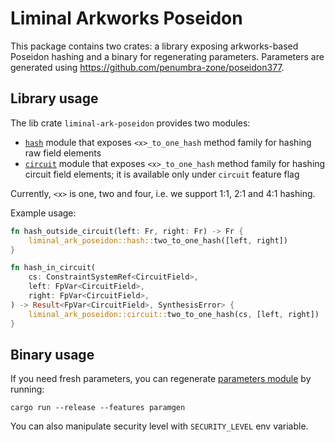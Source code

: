 # Liminal Arkworks Poseidon

This package contains two crates: a library exposing arkworks-based Poseidon hashing and a binary for regenerating parameters.
Parameters are generated using https://github.com/penumbra-zone/poseidon377.

## Library usage

The lib crate `liminal-ark-poseidon` provides two modules:
 - [`hash`](src/hash.rs) module that exposes `<x>_to_one_hash` method family for hashing raw field elements
 - [`circuit`](src/circuit.rs) module that exposes `<x>_to_one_hash` method family for hashing circuit field elements;
it is available only under `circuit` feature flag

Currently, `<x>` is one, two and four, i.e. we support 1:1, 2:1 and 4:1 hashing.

Example usage:
```rust
fn hash_outside_circuit(left: Fr, right: Fr) -> Fr {
    liminal_ark_poseidon::hash::two_to_one_hash([left, right])
}

fn hash_in_circuit(
    cs: ConstraintSystemRef<CircuitField>, 
    left: FpVar<CircuitField>,
    right: FpVar<CircuitField>,
) -> Result<FpVar<CircuitField>, SynthesisError> {
    liminal_ark_poseidon::circuit::two_to_one_hash(cs, [left, right])
}
```

## Binary usage

If you need fresh parameters, you can regenerate [parameters module](src/parameters.rs) by running:
```shell
cargo run --release --features paramgen
```

You can also manipulate security level with `SECURITY_LEVEL` env variable.
